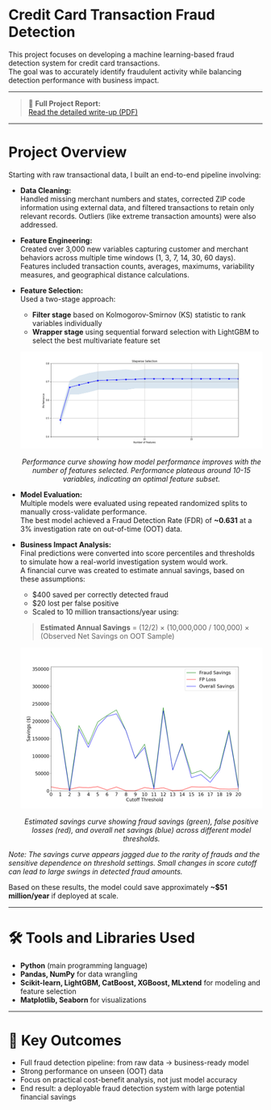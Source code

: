 # Credit Card Transaction Fraud Detection

This project focuses on developing a machine learning-based fraud detection system for credit card transactions.  
The goal was to accurately identify fraudulent activity while balancing detection performance with business impact.

---

> 📄 **Full Project Report:**  
> [Read the detailed write-up (PDF)](./Credit%20Card%20Fraud%20Detection%20Report.pdf)

---

# Project Overview

Starting with raw transactional data, I built an end-to-end pipeline involving:

- **Data Cleaning:**  
  Handled missing merchant numbers and states, corrected ZIP code information using external data, and filtered transactions to retain only relevant records. Outliers (like extreme transaction amounts) were also addressed.

- **Feature Engineering:**  
  Created over 3,000 new variables capturing customer and merchant behaviors across multiple time windows (1, 3, 7, 14, 30, 60 days). Features included transaction counts, averages, maximums, variability measures, and geographical distance calculations.

- **Feature Selection:**  
  Used a two-stage approach:  
  - **Filter stage** based on Kolmogorov-Smirnov (KS) statistic to rank variables individually  
  - **Wrapper stage** using sequential forward selection with LightGBM to select the best multivariate feature set  

  <p align="center">
    <img src="performance_nvars.png" alt="Stepwise Feature Selection" width="600"/>
  </p>

  <p align="center"><em>Performance curve showing how model performance improves with the number of features selected. Performance plateaus around 10-15 variables, indicating an optimal feature subset.</em></p>

- **Model Evaluation:**   
  Multiple models were evaluated using repeated randomized splits to manually cross-validate performance.  
  The best model achieved a Fraud Detection Rate (FDR) of **~0.631** at a 3% investigation rate on out-of-time (OOT) data.

- **Business Impact Analysis:**  
  Final predictions were converted into score percentiles and thresholds to simulate how a real-world investigation system would work.  
  A financial curve was created to estimate annual savings, based on these assumptions:
  - $400 saved per correctly detected fraud
  - $20 lost per false positive
  - Scaled to 10 million transactions/year using:

  > **Estimated Annual Savings** = (12/2) × (10,000,000 / 100,000) × (Observed Net Savings on OOT Sample)

  <p align="center">
    <img src="savings.png" alt="Savings Curve" width="600"/>
  </p>

  <p align="center"><em>Estimated savings curve showing fraud savings (green), false positive losses (red), and overall net savings (blue) across different model thresholds.</em></p>
<em>Note: The savings curve appears jagged due to the rarity of frauds and the sensitive dependence on threshold settings. Small changes in score cutoff can lead to large swings in detected fraud amounts.</em>


  Based on these results, the model could save approximately **~$51 million/year** if deployed at scale.

---

# 🛠 Tools and Libraries Used

- **Python** (main programming language)
- **Pandas, NumPy** for data wrangling
- **Scikit-learn, LightGBM, CatBoost, XGBoost, MLxtend** for modeling and feature selection
- **Matplotlib, Seaborn** for visualizations

---

# 🔑 Key Outcomes

- Full fraud detection pipeline: from raw data → business-ready model
- Strong performance on unseen (OOT) data
- Focus on practical cost-benefit analysis, not just model accuracy
- End result: a deployable fraud detection system with large potential financial savings

